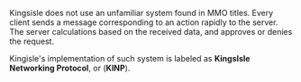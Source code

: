 Kingsisle does not use an unfamiliar system found in MMO titles. Every client sends a message corresponding to an action rapidly to the server. The server calculations based on the received data, and approves or denies the request.

Kingisle's implementation of such system is labeled as __KingsIsle Networking Protocol__, or (__KINP__).